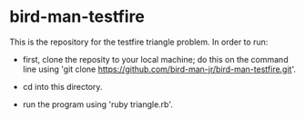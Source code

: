 bird-man-testfire
=================

This is the repository for the testfire triangle problem. In order to run:

* first, clone the reposity to your local machine; do this on the command line using 'git clone https://github.com/bird-man-jr/bird-man-testfire.git'.

* cd into this directory.

* run the program using 'ruby triangle.rb'.
